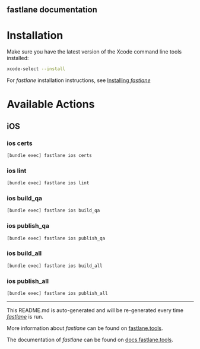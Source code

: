 fastlane documentation
----

# Installation

Make sure you have the latest version of the Xcode command line tools installed:

```sh
xcode-select --install
```

For _fastlane_ installation instructions, see [Installing _fastlane_](https://docs.fastlane.tools/#installing-fastlane)

# Available Actions

## iOS

### ios certs

```sh
[bundle exec] fastlane ios certs
```



### ios lint

```sh
[bundle exec] fastlane ios lint
```



### ios build_qa

```sh
[bundle exec] fastlane ios build_qa
```



### ios publish_qa

```sh
[bundle exec] fastlane ios publish_qa
```



### ios build_all

```sh
[bundle exec] fastlane ios build_all
```



### ios publish_all

```sh
[bundle exec] fastlane ios publish_all
```



----

This README.md is auto-generated and will be re-generated every time [_fastlane_](https://fastlane.tools) is run.

More information about _fastlane_ can be found on [fastlane.tools](https://fastlane.tools).

The documentation of _fastlane_ can be found on [docs.fastlane.tools](https://docs.fastlane.tools).
